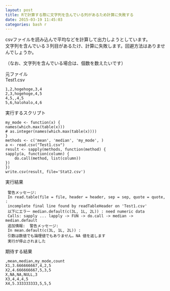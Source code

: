 ```yaml
---
layout: post
title: Rで計算する際に文字列を含んでいる列があるため計算に失敗する
date: 2015-03-19 11:45:03
categories: bash r
---
```

<!-- {% raw %} -->
<p>csvファイルを読み込んで平均などを計算して出力しようとしています。<br>
文字列を含んでいる３列目があるたけ、計算に失敗します。回避方法はありませんでしょうか。</p>

<p>（なお、文字列を含んでいる場合は、個数を数えたいです）</p>

<p>元ファイル<br>
Test1.csv</p>

<pre><code>1,2,hogehoge,3,4
2,3,hogehoge,4,5
4,5,,4,5
5,6,halohalo,4,6
</code></pre>

<p>実行するスクリプト</p>

<pre><code>my_mode &lt;- function(x) {
names(which.max(table(x)))
# as.integer(names(which.max(table(x)))) 
}
methods &lt;- c('mean', 'median', 'my_mode', )
a &lt;- read.csv("Test1.csv")
result &lt;- sapply(methods, function(method) {
sapply(a, function(column) {
    do.call(method, list(column))
})
})
write.csv(result, file='Stat2.csv')
</code></pre>

<p>実行結果</p>

<pre><code> 警告メッセージ: 
 In read.table(file = file, header = header, sep = sep, quote = quote,  :
 incomplete final line found by readTableHeader on 'Test1.csv'
 以下にエラー median.default(c(3L, 1L, 2L)) : need numeric data
 Calls: sapply ... lapply -&gt; FUN -&gt; do.call -&gt; median -&gt; median.default
 追加情報:  警告メッセージ: 
 In mean.default(c(3L, 1L, 2L)) :
 引数は数値でも論理値でもありません。NA 値を返します 
 実行が停止されました 
</code></pre>

<p>期待する結果</p>

<pre><code>,mean,median,my_mode,count
X1,3.666666667,4,2,5
X2,4.666666667,5,3,5
X,NA,NA,NULL,3
X3,4,4,4,5
X4,5.333333333,5,5,5
</code></pre>
<!-- {% endraw %} -->
